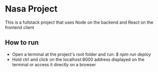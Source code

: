 # Nasa Project
This is a fullstack project that uses Node on the backend and React on the frontend client

## How to run
- Open a terminal at the project's root folder and run: *$ npm run deploy*
- Hold ctrl and click on the localhost:8000 address displayed on the terminal or access it directly on a browser
